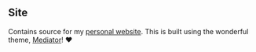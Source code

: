 ## Site
Contains source for my [personal website](https://a3y3.dev). This is built using the wonderful theme, [Mediator](https://github.com/dirkfabisch/mediator)! ❤

